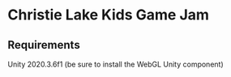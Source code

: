 # Christie Lake Kids Game Jam

## Requirements

Unity 2020.3.6f1 (be sure to install the WebGL Unity component)
